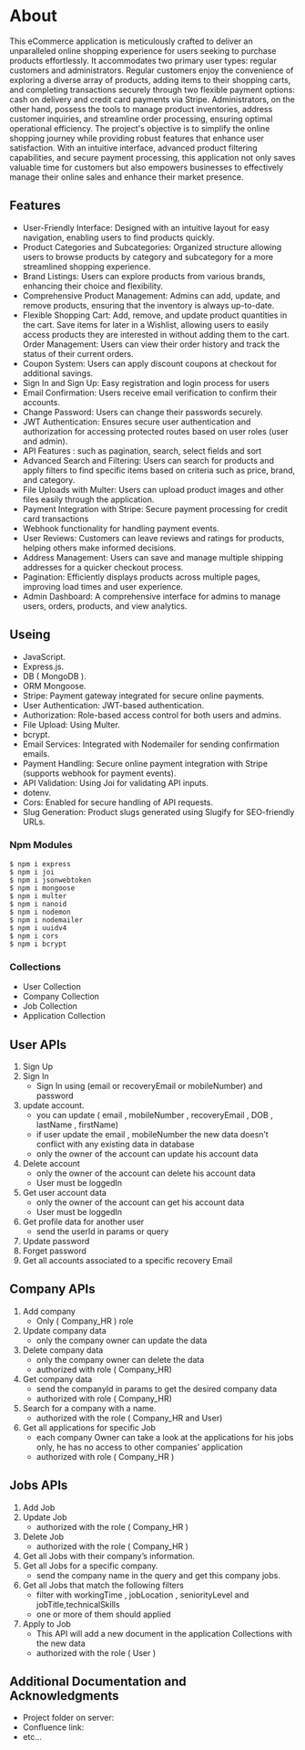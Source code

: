 # About 

This eCommerce application is meticulously crafted to deliver an unparalleled online shopping experience for users seeking to purchase products effortlessly. It accommodates two primary user types: regular customers and administrators. Regular customers enjoy the convenience of exploring a diverse array of products, adding items to their shopping carts, and completing transactions securely through two flexible payment options: cash on delivery and credit card payments via Stripe. Administrators, on the other hand, possess the tools to manage product inventories, address customer inquiries, and streamline order processing, ensuring optimal operational efficiency.
The project's objective is to simplify the online shopping journey while providing robust features that enhance user satisfaction. With an intuitive interface, advanced product filtering capabilities, and secure payment processing, this application not only saves valuable time for customers but also empowers businesses to effectively manage their online sales and enhance their market presence.


## Features

 * User-Friendly Interface: Designed with an intuitive layout for easy navigation, enabling users to find products quickly.
 * Product Categories and Subcategories: Organized structure allowing users to browse products by category and subcategory for a more streamlined shopping experience.
 * Brand Listings: Users can explore products from various brands, enhancing their choice and flexibility.
 * Comprehensive Product Management: Admins can add, update, and remove products, ensuring that the inventory is always up-to-date.
 * Flexible Shopping Cart: Add, remove, and update product quantities in the cart.
   Save items for later in a Wishlist, allowing users to easily access products they are interested in without adding them to the cart.
   Order Management: Users can view their order history and track the status of their current orders.
 * Coupon System: Users can apply discount coupons at checkout for additional savings.
 * Sign In and Sign Up: Easy registration and login process for users
 * Email Confirmation: Users receive email verification to confirm their accounts.
 * Change Password: Users can change their passwords securely.
 * JWT Authentication: Ensures secure user authentication and authorization for accessing protected routes based on user roles (user and admin).
 * API Features : such as pagination, search, select fields and sort
 * Advanced Search and Filtering: Users can search for products and apply filters to find specific items based on criteria such as price, brand, and category.
 * File Uploads with Multer: Users can upload product images and other files easily through the application.
 * Payment Integration with Stripe: Secure payment processing for credit card transactions
 * Webhook functionality for handling payment events.
 * User Reviews: Customers can leave reviews and ratings for products, helping others make informed decisions.
 * Address Management: Users can save and manage multiple shipping addresses for a quicker checkout process.
 * Pagination: Efficiently displays products across multiple pages, improving load times and user experience.
 * Admin Dashboard: A comprehensive interface for admins to manage users, orders, products, and view analytics.

 
## Useing  

 * JavaScript.
 * Express.js.
 * DB ( MongoDB ).
 * ORM Mongoose.
 * Stripe: Payment gateway integrated for secure online payments.
 * User Authentication: JWT-based authentication.
 * Authorization: Role-based access control for both users and admins.
 * File Upload: Using Multer.
 * bcrypt.
 * Email Services: Integrated with Nodemailer for sending confirmation emails.
 * Payment Handling: Secure online payment integration with Stripe (supports webhook for payment events).
 * API Validation: Using Joi for validating API inputs.
 * dotenv.
 * Cors: Enabled for secure handling of API requests.
 * Slug Generation: Product slugs generated using Slugify for SEO-friendly URLs.







### Npm Modules 

```
$ npm i express
$ npm i joi
$ npm i jsonwebtoken
$ npm i mongoose
$ npm i multer
$ npm i nanoid
$ npm i nodemon
$ npm i nodemailer
$ npm i uuidv4
$ npm i cors
$ npm i bcrypt
```

### Collections

* User Collection
* Company Collection
* Job Collection
* Application Collection
## User APIs

1. Sign Up
2. Sign In
    - Sign In using  (email or recoveryEmail or mobileNumber)  and password
3. update account.
    - you can update ( email , mobileNumber , recoveryEmail , DOB , lastName , firstName)
    - if user update the email , mobileNumber the new data doesn’t conflict with any existing data in database
    - only the owner of the account can update his account data
4. Delete account
    - only the owner of the account can delete his account data
    - User must be loggedIn
5. Get user account data 
    - only the owner of the account can get his account data
    - User must be loggedIn
6. Get profile data for another user 
    - send the userId in params or query
7. Update password 
8. Forget password 
9. Get all accounts associated to a specific recovery Email

## Company APIs

1. Add company 
    - Only ( Company_HR ) role
2. Update company data
    - only the company owner can update the data
3. Delete company data
    - only the company owner can delete the data
    -  authorized with role ( Company_HR)
4. Get company data 
    - send the companyId in params to get the desired company data
    - authorized with role ( Company_HR)
5. Search for a company with a name. 
    - authorized with the role ( Company_HR and User)
6. Get all applications for specific Job
    - each company Owner can take a look at the applications for his jobs only, he has no access to other companies’ application
    - authorized with role (  Company_HR )


## Jobs APIs

1. Add Job 
2. Update Job
    - authorized with the role ( Company_HR )
3. Delete Job
    - authorized with the role ( Company_HR )
4. Get all Jobs with their company’s information.
5. Get all Jobs for a specific company.
    - send the company name in the query and get this company jobs.
6. Get all Jobs that match the following filters 
    - filter with workingTime , jobLocation , seniorityLevel and jobTitle,technicalSkills
    - one or more of them should applied   
7. Apply to Job
    - This API will add a new document in the application Collections with the new data
    - authorized with the role ( User )


## Additional Documentation and Acknowledgments

* Project folder on server:
* Confluence link:
* etc...

